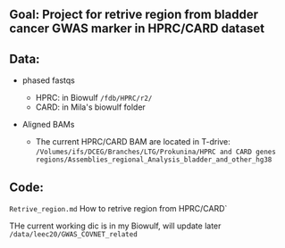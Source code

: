 ## Goal: Project for retrive region from bladder cancer GWAS marker in HPRC/CARD dataset

## Data:

- phased fastqs
    - HPRC: in Biowulf `/fdb/HPRC/r2/`
    - CARD: in Mila's biowulf folder

- Aligned BAMs
  - The current HPRC/CARD BAM are located in T-drive: `/Volumes/ifs/DCEG/Branches/LTG/Prokunina/HPRC and CARD genes regions/Assemblies_regional_Analysis_bladder_and_other_hg38`

## Code: 

`Retrive_region.md` How to retrive region from HPRC/CARD`


 THe current working dic is in my Biowulf, will update later `/data/leec20/GWAS_COVNET_related`
